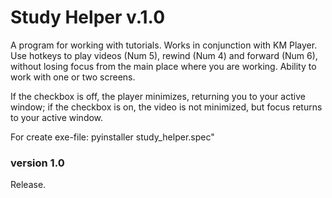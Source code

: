 # Study Helper v.1.0

A program for working with tutorials. Works in conjunction with KM Player. Use hotkeys to play videos (Num 5), rewind (Num 4) and forward (Num 6), without losing focus from the main place where you are working. Ability to work with one or two screens. 

If the checkbox is off, the player minimizes, returning you to your active window; 
if the checkbox is on, the video is not minimized, but focus returns to your active window.

For create exe-file:
pyinstaller study_helper.spec"

### version 1.0
Release.
